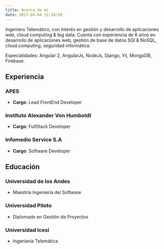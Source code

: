 ```yaml
---
title: Acerca de mi
date: 2017-04-04 11:24:59
---
```


Ingeniero Telemático, con interés en gestión y desarrollo de aplicaciones web, cloud computing & big data. Cuenta con experiencia de 6 años en desarrollo de aplicaciones web, gestión de base de datos SQl & NoSQL, cloud computing, seguridad informática.

Especialidades: Angular 2, AngularJs, NodeJs, Django, Yii, MongoDB, Firebase.

## Experiencia

### APES
 - **Cargo**: Lead FrontEnd Developer 
### Instituto Alexander Von Humboldt
 - **Cargo**: FullStack Developer
### Infomedio Service S.A
 - **Cargo**: Software Developer

## Educación

### Universidad de los Andes
 - Maestría Ingeniería del Software
### Universidad Piloto
 - Diplomado en Gestión de Proyectos
### Universidad Icesi
 - Ingeniería Telemática